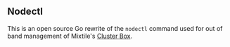 ## Nodectl

This is an open source Go rewrite of the `nodectl` command used for out of band management of Mixtile's [Cluster Box](https://www.mixtile.com/cluster-box/).
